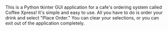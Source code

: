 
This is a Python tkinter GUI application for a cafe's ordering system called Coffee Xpress! It's simple and easy to use. All you have to do is order your drink and select "Place Order." You can clear your selections, or you can exit out of the application completely. 

